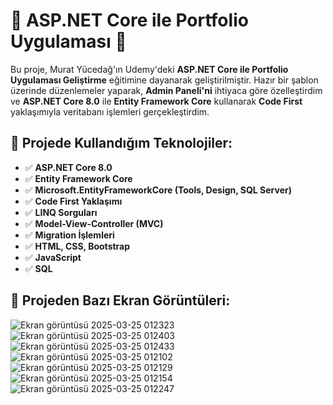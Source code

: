 # 🚀 ASP.NET Core ile Portfolio Uygulaması 🚀

Bu proje, Murat Yücedağ'ın Udemy'deki **ASP.NET Core ile Portfolio Uygulaması Geliştirme** eğitimine dayanarak geliştirilmiştir. Hazır bir şablon üzerinde düzenlemeler yaparak, **Admin Paneli'ni** ihtiyaca göre özelleştirdim ve **ASP.NET Core 8.0** ile **Entity Framework Core** kullanarak **Code First** yaklaşımıyla veritabanı işlemleri gerçekleştirdim.

## 📌 Projede Kullandığım Teknolojiler:

- ✅ **ASP.NET Core 8.0**
- ✅ **Entity Framework Core**
- ✅ **Microsoft.EntityFrameworkCore (Tools, Design, SQL Server)**
- ✅ **Code First Yaklaşımı**
- ✅ **LINQ Sorguları**
- ✅ **Model-View-Controller (MVC)**
- ✅ **Migration İşlemleri**
- ✅ **HTML, CSS, Bootstrap**
- ✅ **JavaScript**
- ✅ **SQL**

## 📸 Projeden Bazı Ekran Görüntüleri:


![Ekran görüntüsü 2025-03-25 012323](https://github.com/user-attachments/assets/0fe6bce5-f98f-447b-b47a-a0b89f8c2173)
![Ekran görüntüsü 2025-03-25 012403](https://github.com/user-attachments/assets/62f8dd53-3502-4cc4-bb5d-f09979c54c7c)
![Ekran görüntüsü 2025-03-25 012433](https://github.com/user-attachments/assets/7cfc2164-c3d3-4571-8429-46d8cb70202a)
![Ekran görüntüsü 2025-03-25 012102](https://github.com/user-attachments/assets/6858589c-7858-4a72-bcf6-1da63dc32a28)
![Ekran görüntüsü 2025-03-25 012129](https://github.com/user-attachments/assets/f564e2a2-ad73-48ef-9132-f008fe37ec53)
![Ekran görüntüsü 2025-03-25 012154](https://github.com/user-attachments/assets/88fe6d4d-8d15-4488-97b6-4a85d35446fa)
![Ekran görüntüsü 2025-03-25 012247](https://github.com/user-attachments/assets/f322e7d7-4f57-4d10-b5e1-4aa8df9fbee8)

